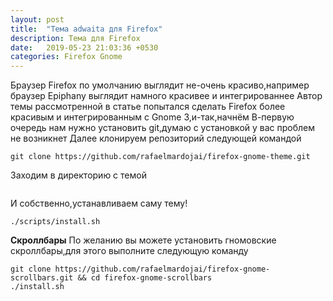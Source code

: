 ```yaml
---
layout: post
title:  "Тема adwaita для Firefox"
description: Тема для Firefox
date:   2019-05-23 21:03:36 +0530
categories: Firefox Gnome
---
```

Браузер Firefox по умолчанию выглядит не-очень красиво,например браузер Epiphany выглядит намного красивее и интегрированнее
Автор темы рассмотренной в статье попытался сделать Firefox более красивым и интегрированным с Gnome 3,и-так,начнём
В-первую очередь  нам нужно установить git,думаю с установкой у вас проблем не возникнет
Далее клонируем репозиторий следующей командой

```
git clone https://github.com/rafaelmardojai/firefox-gnome-theme.git
```
Заходим в директорию с темой
```cd firefox-gnome-theme
```
И собственно,устанавливаем саму тему!

```
./scripts/install.sh
```
**Cкроллбары**
По желанию вы можете установить гномовские скроллбары,для этого выполните следующую команду


```
git clone https://github.com/rafaelmardojai/firefox-gnome-scrollbars.git && cd firefox-gnome-scrollbars
./install.sh
```

